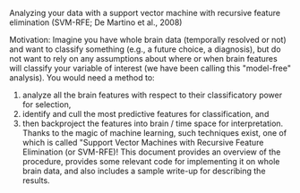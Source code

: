 Analyzing your data with a support vector machine with recursive feature elimination (SVM-RFE; De Martino et al., 2008)

Motivation: Imagine you have whole brain data (temporally resolved or not) and want to classify something (e.g., a future choice, a diagnosis), 
but do not want to rely on any assumptions about where or when brain features will classify your variable of interest (we have been calling 
this "model-free" analysis). You would need a method to: 
1) analyze all the brain features with respect to their classificatory power for selection, 
2) identify and cull the most predictive features for classification, and 
3) then backproject the features into brain / time space for interpretation. 
Thanks to the magic of machine learning, such techniques exist, one of which is called "Support Vector Machines with Recursive Feature Elimination
(or SVM-RFE)! This document provides an overview of the procedure, provides some relevant code for implementing it on whole brain data, and also includes a sample
write-up for describing the results. 
